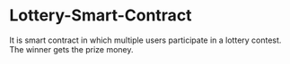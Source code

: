# Lottery-Smart-Contract
It is smart contract in which multiple users participate in a lottery contest.  The winner gets the prize money.
